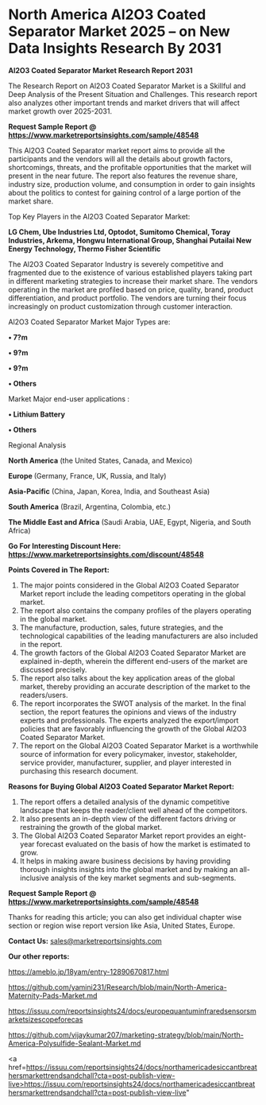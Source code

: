 # North America Al2O3 Coated Separator Market 2025 – on New Data Insights Research By 2031

<strong>Al2O3 Coated Separator Market Research Report 2031</strong>

The Research Report on Al2O3 Coated Separator Market is a Skillful and Deep Analysis of the Present Situation and Challenges. This research report also analyzes other important trends and market drivers that will affect market growth over 2025-2031.

<strong>Request Sample Report @ <a href=https://www.marketreportsinsights.com/sample/48548>https://www.marketreportsinsights.com/sample/48548</a></strong>

This Al2O3 Coated Separator market report aims to provide all the participants and the vendors will all the details about growth factors, shortcomings, threats, and the profitable opportunities that the market will present in the near future. The report also features the revenue share, industry size, production volume, and consumption in order to gain insights about the politics to contest for gaining control of a large portion of the market share.

Top Key Players in the Al2O3 Coated Separator Market:

<strong>LG Chem, Ube Industries Ltd, Optodot, Sumitomo Chemical, Toray Industries, Arkema, Hongwu International Group, Shanghai Putailai New Energy Technology, Thermo Fisher Scientific</strong>

The Al2O3 Coated Separator Industry is severely competitive and fragmented due to the existence of various established players taking part in different marketing strategies to increase their market share. The vendors operating in the market are profiled based on price, quality, brand, product differentiation, and product portfolio. The vendors are turning their focus increasingly on product customization through customer interaction.

Al2O3 Coated Separator Market Major Types are:

<strong>•  7?m

•  9?m

•  9?m

•  Others</strong>

Market Major end-user applications :

<strong>•  Lithium Battery

•  Others</strong>

Regional Analysis

</u><strong><b>North America</b></strong> (the United States, Canada, and Mexico)

<strong><b>Europe </b></strong>(Germany, France, UK, Russia, and Italy)

<strong><b>Asia-Pacific</b></strong> (China, Japan, Korea, India, and Southeast Asia)

<strong><b>South America</b></strong> (Brazil, Argentina, Colombia, etc.)

<strong><b>The Middle East and Africa</b></strong> (Saudi Arabia, UAE, Egypt, Nigeria, and South Africa)

<strong>Go For Interesting Discount Here: <a href=https://www.marketreportsinsights.com/discount/48548>https://www.marketreportsinsights.com/discount/48548</a></strong>

<strong>Points Covered in The Report:</strong>
<ol>
  <li>The major points considered in the Global Al2O3 Coated Separator Market report include the leading competitors operating in the global market.</li>
  <li>The report also contains the company profiles of the players operating in the global market.</li>
  <li>The manufacture, production, sales, future strategies, and the technological capabilities of the leading manufacturers are also included in the report.</li>
  <li>The growth factors of the Global Al2O3 Coated Separator Market are explained in-depth, wherein the different end-users of the market are discussed precisely.</li>
  <li>The report also talks about the key application areas of the global market, thereby providing an accurate description of the market to the readers/users.</li>
  <li>The report incorporates the SWOT analysis of the market. In the final section, the report features the opinions and views of the industry experts and professionals. The experts analyzed the export/import policies that are favorably influencing the growth of the Global Al2O3 Coated Separator Market.</li>
  <li>The report on the Global Al2O3 Coated Separator Market is a worthwhile source of information for every policymaker, investor, stakeholder, service provider, manufacturer, supplier, and player interested in purchasing this research document.</li>
</ol>
<strong>Reasons for Buying Global Al2O3 Coated Separator Market Report:</strong>

<ol>
  <li>The report offers a detailed analysis of the dynamic competitive landscape that keeps the reader/client well ahead of the competitors.</li>
  <li>It also presents an in-depth view of the different factors driving or restraining the growth of the global market.</li>
  <li>The Global Al2O3 Coated Separator Market report provides an eight-year forecast evaluated on the basis of how the market is estimated to grow.</li>
  <li>It helps in making aware business decisions by having providing thorough insights insights into the global market and by making an all-inclusive analysis of the key market segments and sub-segments.</li>
</ol>
<strong>Request Sample Report @ <a href=https://www.marketreportsinsights.com/sample/48548>https://www.marketreportsinsights.com/sample/48548</a></strong>


Thanks for reading this article; you can also get individual chapter wise section or region wise report version like Asia, United States, Europe.

<strong>Contact Us:</strong>
sales@marketreportsinsights.com

<strong>Our other reports:</strong>

<a href=https://ameblo.jp/18yam/entry-12890670817.html>https://ameblo.jp/18yam/entry-12890670817.html</a>

<a href=https://github.com/yamini231/Research/blob/main/North-America-Maternity-Pads-Market.md>https://github.com/yamini231/Research/blob/main/North-America-Maternity-Pads-Market.md</a>

<a href=https://issuu.com/reportsinsights24/docs/europequantuminfraredsensorsmarketsizescopeforecas>https://issuu.com/reportsinsights24/docs/europequantuminfraredsensorsmarketsizescopeforecas</a>

<a href=https://github.com/vijaykumar207/marketing-strategy/blob/main/North-America-Polysulfide-Sealant-Market.md>https://github.com/vijaykumar207/marketing-strategy/blob/main/North-America-Polysulfide-Sealant-Market.md</a>

<a href=https://issuu.com/reportsinsights24/docs/northamericadesiccantbreathersmarkettrendsandchall?cta=post-publish-view-live>https://issuu.com/reportsinsights24/docs/northamericadesiccantbreathersmarkettrendsandchall?cta=post-publish-view-live</a>"
